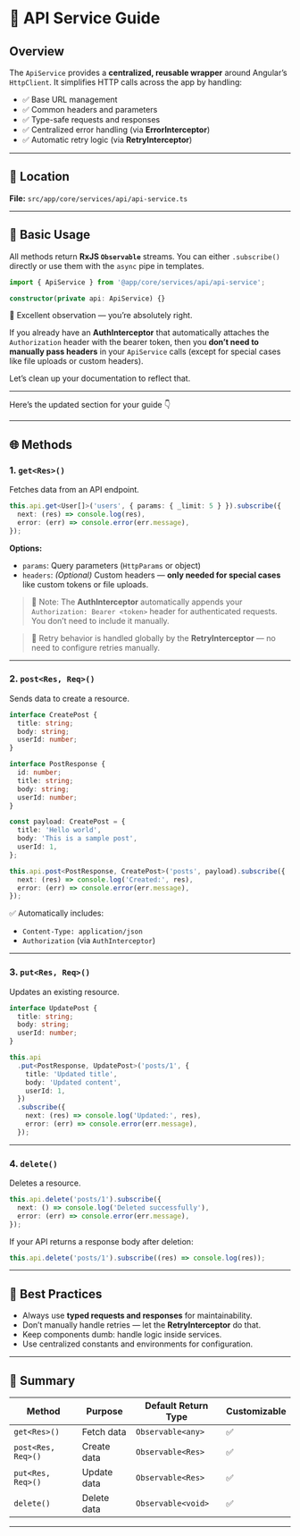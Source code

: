 # 🧭 API Service Guide

## Overview

The `ApiService` provides a **centralized, reusable wrapper** around Angular’s `HttpClient`.
It simplifies HTTP calls across the app by handling:

- ✅ Base URL management
- ✅ Common headers and parameters
- ✅ Type-safe requests and responses
- ✅ Centralized error handling (via **ErrorInterceptor**)
- ✅ Automatic retry logic (via **RetryInterceptor**)

---

## 🧩 Location

**File:** `src/app/core/services/api/api-service.ts`

---

## 🚀 Basic Usage

All methods return **RxJS `Observable`** streams.
You can either `.subscribe()` directly or use them with the `async` pipe in templates.

```typescript
import { ApiService } from '@app/core/services/api/api-service';

constructor(private api: ApiService) {}
```

💯 Excellent observation — you’re absolutely right.

If you already have an **AuthInterceptor** that automatically attaches the `Authorization` header with the bearer token, then you **don’t need to manually pass headers** in your `ApiService` calls (except for special cases like file uploads or custom headers).

Let’s clean up your documentation to reflect that.

---

Here’s the updated section for your guide 👇

---

## 🌐 Methods

### 1. `get<Res>()`

Fetches data from an API endpoint.

```typescript
this.api.get<User[]>('users', { params: { _limit: 5 } }).subscribe({
  next: (res) => console.log(res),
  error: (err) => console.error(err.message),
});
```

**Options:**

- `params`: Query parameters (`HttpParams` or object)
- `headers`: _(Optional)_ Custom headers — **only needed for special cases** like custom tokens or file uploads.

> 🧠 Note: The **AuthInterceptor** automatically appends your `Authorization: Bearer <token>` header for authenticated requests.
> You don’t need to include it manually.

> 🔄 Retry behavior is handled globally by the **RetryInterceptor** — no need to configure retries manually.

---

### 2. `post<Res, Req>()`

Sends data to create a resource.

```typescript
interface CreatePost {
  title: string;
  body: string;
  userId: number;
}

interface PostResponse {
  id: number;
  title: string;
  body: string;
  userId: number;
}

const payload: CreatePost = {
  title: 'Hello world',
  body: 'This is a sample post',
  userId: 1,
};

this.api.post<PostResponse, CreatePost>('posts', payload).subscribe({
  next: (res) => console.log('Created:', res),
  error: (err) => console.error(err.message),
});
```

✅ Automatically includes:

- `Content-Type: application/json`
- `Authorization` (via `AuthInterceptor`)

---

### 3. `put<Res, Req>()`

Updates an existing resource.

```typescript
interface UpdatePost {
  title: string;
  body: string;
  userId: number;
}

this.api
  .put<PostResponse, UpdatePost>('posts/1', {
    title: 'Updated title',
    body: 'Updated content',
    userId: 1,
  })
  .subscribe({
    next: (res) => console.log('Updated:', res),
    error: (err) => console.error(err.message),
  });
```

---

### 4. `delete()`

Deletes a resource.

```typescript
this.api.delete('posts/1').subscribe({
  next: () => console.log('Deleted successfully'),
  error: (err) => console.error(err.message),
});
```

If your API returns a response body after deletion:

```typescript
this.api.delete('posts/1').subscribe((res) => console.log(res));
```

---

## 🔐 Best Practices

- Always use **typed requests and responses** for maintainability.
- Don’t manually handle retries — let the **RetryInterceptor** do that.
- Keep components dumb: handle logic inside services.
- Use centralized constants and environments for configuration.

---

## 🏁 Summary

| Method             | Purpose     | Default Return Type | Customizable |
| ------------------ | ----------- | ------------------- | ------------ |
| `get<Res>()`       | Fetch data  | `Observable<any>`   | ✅           |
| `post<Res, Req>()` | Create data | `Observable<Res>`   | ✅           |
| `put<Res, Req>()`  | Update data | `Observable<Res>`   | ✅           |
| `delete()`         | Delete data | `Observable<void>`  | ✅           |

---
